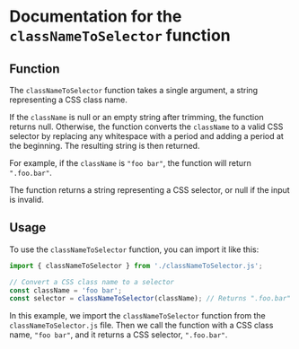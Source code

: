 # Documentation for the `classNameToSelector` function

## Function

The `classNameToSelector` function takes a single argument, a string representing a CSS class name.

If the `className` is null or an empty string after trimming, the function returns null. Otherwise, the function converts the `className` to a valid CSS selector by replacing any whitespace with a period and adding a period at the beginning. The resulting string is then returned.

For example, if the `className` is `"foo bar"`, the function will return `".foo.bar"`.

The function returns a string representing a CSS selector, or null if the input is invalid.

## Usage

To use the `classNameToSelector` function, you can import it like this:

```js
import { classNameToSelector } from './classNameToSelector.js';

// Convert a CSS class name to a selector
const className = 'foo bar';
const selector = classNameToSelector(className); // Returns ".foo.bar"
```

In this example, we import the `classNameToSelector` function from the `classNameToSelector.js` file. Then we call the function with a CSS class name, `"foo bar"`, and it returns a CSS selector, `".foo.bar"`.
